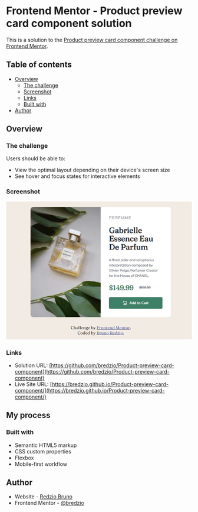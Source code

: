 # Frontend Mentor - Product preview card component solution

This is a solution to the [Product preview card component challenge on Frontend Mentor](https://www.frontendmentor.io/challenges/product-preview-card-component-GO7UmttRfa).

## Table of contents

- [Overview](#overview)
  - [The challenge](#the-challenge)
  - [Screenshot](#screenshot)
  - [Links](#links)
  - [Built with](#built-with)
- [Author](#author)

## Overview

### The challenge

Users should be able to:

- View the optimal layout depending on their device's screen size
- See hover and focus states for interactive elements

### Screenshot

![](./screenshot.jpg)

### Links

- Solution URL: [https://github.com/bredzio/Product-preview-card-component](https://github.com/bredzio/Product-preview-card-component)
- Live Site URL: [https://bredzio.github.io/Product-preview-card-component/](https://bredzio.github.io/Product-preview-card-component/)

## My process

### Built with

- Semantic HTML5 markup
- CSS custom properties
- Flexbox
- Mobile-first workflow

## Author

- Website - [Redzio Bruno](https://bruno-redzio.com.ar/)
- Frontend Mentor - [@bredzio](https://www.frontendmentor.io/profile/bredzio)